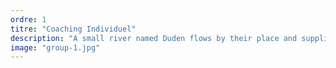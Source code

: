 ```yaml
---
ordre: 1
titre: "Coaching Individuel"
description: "A small river named Duden flows by their place and supplies it with the necessary regelialia."
image: "group-1.jpg"
---
```

